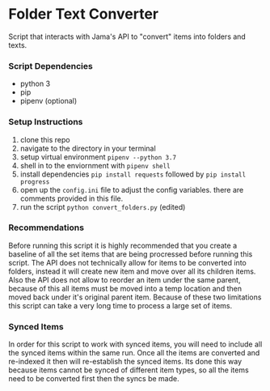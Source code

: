 # Folder Text Converter
Script that interacts with Jama's API to "convert" items into folders and texts. 

### Script Dependencies
- python 3
- pip
- pipenv (optional)

### Setup Instructions
1. clone this repo
2. navigate to the directory in your terminal
3. setup virtual environment `pipenv --python 3.7`
4. shell in to the enviornment with `pipenv shell`
5. install dependencies `pip install requests` followed by `pip install progress`
6. open up the `config.ini` file to adjust the config variables. there are comments provided in this file. 
7. run the script `python convert_folders.py` (edited) 

### Recommendations
Before running this script it is highly recommended that you create a baseline of all the set items
that are being procressed before running this script. The API does not technically allow for items to be
converted into folders, instead it will create new item and move over all its children items.
Also the API does not allow to reorder an item under the same parent, because of this all items must be moved
into a temp location and then moved back under it's original parent item. Because of these two limitations this 
script can take a very long time to process a large set of items. 

### Synced Items
In order for this script to work with synced items, you will need to include all the synced items within the same run.
Once all the items are converted and re-indexed it then will re-establish the synced items. Its done 
this way because items cannot be synced of different item types, so all the items need to be converted 
first then the syncs be made.

